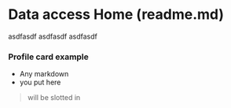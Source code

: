 # Data access Home (readme.md)
asdfasdf
asdfasdf
asdfasdf


<ProfileCard>

### Profile card example
- Any markdown
- you put here
> will be slotted in 

</ProfileCard>

